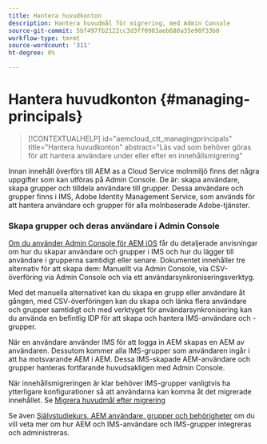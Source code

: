 ```yaml
---
title: Hantera huvudkonton
description: Hantera huvudmål för migrering, med Admin Console
source-git-commit: 5bf497fb2122cc3d3ff0903aeb680a35e90f33b0
workflow-type: tm+mt
source-wordcount: '311'
ht-degree: 0%

---
```



# Hantera huvudkonton {#managing-principals}

>[!CONTEXTUALHELP]
>id="aemcloud_ctt_managingprincipals"
>title="Hantera huvudkonton"
>abstract="Läs vad som behöver göras för att hantera användare under eller efter en innehållsmigrering"

Innan innehåll överförs till AEM as a Cloud Service molnmiljö finns det några uppgifter som kan utföras på Admin Console.  De är: skapa användare, skapa grupper och tilldela användare till grupper. Dessa användare och grupper finns i IMS, Adobe Identity Management Service, som används för att hantera användare och grupper för alla molnbaserade Adobe-tjänster.

### Skapa grupper och deras användare i Admin Console

[Om du använder Admin Console för AEM iOS](https://experienceleague.adobe.com/en/docs/experience-manager-cloud-service/content/security/ims-support#how-to-set-up) får du detaljerade anvisningar om hur du skapar användare och grupper i IMS och hur du lägger till användare i grupperna samtidigt eller senare.  Dokumentet innehåller tre alternativ för att skapa dem: Manuellt via Admin Console, via CSV-överföring via Admin Console och via ett användarsynkroniseringsverktyg.

Med det manuella alternativet kan du skapa en grupp eller användare åt gången, med CSV-överföringen kan du skapa och länka flera användare och grupper samtidigt och med verktyget för användarsynkronisering kan du använda en befintlig IDP för att skapa och hantera IMS-användare och -grupper.

När en användare använder IMS för att logga in AEM skapas en AEM av användaren.  Dessutom kommer alla IMS-grupper som användaren ingår i att ha motsvarande AEM i AEM.  Dessa IMS-skapade AEM-användare och grupper hanteras fortfarande huvudsakligen med Admin Console.

När innehållsmigreringen är klar behöver IMS-grupper vanligtvis ha ytterligare konfigurationer så att användarna kan komma åt det migrerade innehållet.  Se [Migrera huvudmål efter migrering](/help/journey-migration/managing-principals-after-migration.md)

Se även [Självstudiekurs, AEM användare, grupper och behörigheter](https://experienceleague.adobe.com/en/docs/experience-manager-learn/cloud-service/accessing/aem-users-groups-and-permissions) om du vill veta mer om hur AEM och IMS-användare och IMS-grupper integreras och administreras.